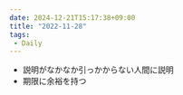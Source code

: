 ```yaml
---
date: 2024-12-21T15:17:38+09:00
title: "2022-11-28"
tags:
 - Daily
---
```


- 説明がなかなか引っかからない人間に説明
- 期限に余裕を持つ
